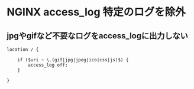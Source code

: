 NGINX access_log 特定のログを除外
===

## jpgやgifなど不要なログをaccess_logに出力しない

``` nginx
location / {
	
	if ($uri ~ \.(gif|jpg|jpeg|ico|css|js)$) {
		access_log off;
	}
	
}
```
